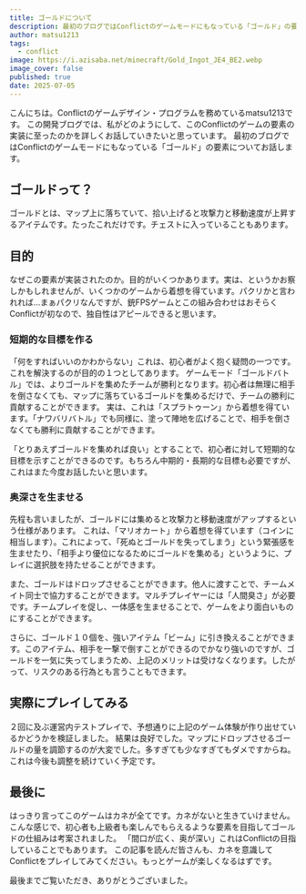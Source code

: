 ```yaml
---
title: ゴールドについて
description: 最初のブログではConflictのゲームモードにもなっている「ゴールド」の要素についてお話します。
author: matsu1213
tags:
  - conflict
image: https://i.azisaba.net/minecraft/Gold_Ingot_JE4_BE2.webp
image_cover: false
published: true
date: 2025-07-05
---
```


こんにちは。Conflictのゲームデザイン・プログラムを務めているmatsu1213です。
この開発ブログでは、私がどのようにして、このConflictのゲームの要素の実装に至ったのかを詳しくお話していきたいと思っています。
最初のブログではConflictのゲームモードにもなっている「ゴールド」の要素についてお話します。

## ゴールドって？
ゴールドとは、マップ上に落ちていて、拾い上げると攻撃力と移動速度が上昇するアイテムです。たったこれだけです。チェストに入っていることもあります。

## 目的
なぜこの要素が実装されたのか。目的がいくつかあります。実は、というかお察しかもしれませんが、いくつかのゲームから着想を得ています。パクリかと言われれば…まぁパクリなんですが、銃FPSゲームとこの組み合わせはおそらくConflictが初なので、独自性はアピールできると思います。

### 短期的な目標を作る
「何をすればいいのかわからない」これは、初心者がよく抱く疑問の一つです。これを解決するのが目的の１つとしてあります。
ゲームモード「ゴールドバトル」では、よりゴールドを集めたチームが勝利となります。初心者は無理に相手を倒さなくても、マップに落ちているゴールドを集めるだけで、チームの勝利に貢献することができます。
実は、これは「スプラトゥーン」から着想を得ています。「ナワバリバトル」でも同様に、塗って陣地を広げることで、相手を倒さなくても勝利に貢献することができます。

「とりあえずゴールドを集めれば良い」とすることで、初心者に対して短期的な目標を示すことができるのです。もちろん中期的・長期的な目標も必要ですが、これはまた今度お話したいと思います。

### 奥深さを生ませる
先程も言いましたが、ゴールドには集めると攻撃力と移動速度がアップするという仕様があります。
これは、「マリオカート」から着想を得ています（コインに相当します）。これによって、「死ぬとゴールドを失ってしまう」という緊張感を生ませたり、「相手より優位になるためにゴールドを集める」というように、プレイに選択肢を持たせることができます。

また、ゴールドはドロップさせることができます。他人に渡すことで、チームメイト同士で協力することができます。マルチプレイヤーには「人間臭さ」が必要です。チームプレイを促し、一体感を生ませることで、ゲームをより面白いものにすることができます。

さらに、ゴールド１０個を、強いアイテム「ビーム」に引き換えることができます。このアイテム、相手を一撃で倒すことができるのでかなり強いのですが、ゴールドを一気に失ってしまうため、上記のメリットは受けなくなります。したがって、リスクのある行為とも言うこともできます。

## 実際にプレイしてみる
２回に及ぶ運営内テストプレイで、予想通りに上記のゲーム体験が作り出せているかどうかを検証しました。
結果は良好でした。マップにドロップさせるゴールドの量を調節するのが大変でした。多すぎても少なすぎてもダメですからね。これは今後も調整を続けていく予定です。

## 最後に
はっきり言ってこのゲームはカネが全てです。カネがないと生きていけません。
こんな感じで、初心者も上級者も楽しんでもらえるような要素を目指してゴールドの仕組みは考案されました。
「間口が広く、奥が深い」これはConflictの目指していることでもあります。
この記事を読んだ皆さんも、カネを意識してConflictをプレイしてみてください。もっとゲームが楽しくなるはずです。

最後までご覧いただき、ありがとうございました。

